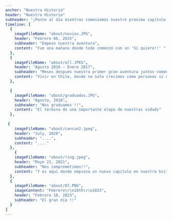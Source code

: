 ```yaml
---
anchor: "Nuestra Historia"
header: "Nuestra Historia"
subheader: "¡Ponte al día mientras comenzamos nuestro proximo capítulo!"
timeline: [
  {
    imageFileName: "about/novios.JPG",
    header: "Febrero 06, 2015",
    subheader: "Empezo nuestra aventura",
    content: "Fue una mañana donde todo comenzó con un 'Si quiero!!' "
  },
  {
    imageFileName: "about/all.JPEG",
    header: "Agosto 2016 – Enero 2017",
    subheader: "Meses despues nuestra primer gran aventura juntos comenzó",
    content: "Vivir en Chile, donde no solo crecimos como personas si no vivimos grandes, emocionantes e increíbles momentos juntos"
  },

  {
    imageFileName: "about/graduados.JPG",
    header: "Agosto, 2018",
    subheader: "Nos graduamos !!",
    content: "El termino de una importante etapa de nuestras vidads"
  },
 
 {
    imageFileName: "about/cancun2.jpeg",
    header: "July, 2020",
    subheader: "....",
    content: "...."
  },
    {
    imageFileName: "about/ring.jpeg",
    header: "Mayo 21, 2021",
    subheader: "Nos compremetimos!!",
    content: "Y es aqui donde empieza un nuevo capitulo en nuestra historia"
  },
  {
    imageFileName: "about/07.PNG",
    imageContent: "Febrero\r\n18th\r\n2023",
    header: "Febrero 18, 2023",
    subheader: "El gran dia !!"
  }
]
---
```


